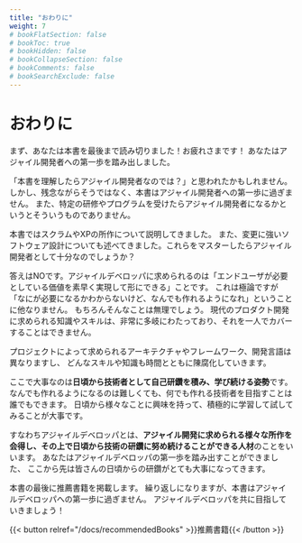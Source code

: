 ```yaml
---
title: "おわりに"
weight: 7
# bookFlatSection: false
# bookToc: true
# bookHidden: false
# bookCollapseSection: false
# bookComments: false
# bookSearchExclude: false
---
```


# おわりに

まず、あなたは本書を最後まで読み切りました！お疲れさまです！
あなたはアジャイル開発者への第一歩を踏み出しました。

「本書を理解したらアジャイル開発者なのでは？」と思われたかもしれません。
しかし、残念ながらそうではなく、本書はアジャイル開発者への第一歩に過ぎません。
また、特定の研修やプログラムを受けたらアジャイル開発者になるかというとそういうものでありません。

本書ではスクラムやXPの所作について説明してきました。
また、変更に強いソフトウェア設計についても述べてきました。これらをマスターしたらアジャイル開発者として十分なのでしょうか？

答えはNOです。アジャイルデベロッパに求められるのは「エンドユーザが必要としている価値を素早く実現して形にできる」ことです。
これは極論ですが「なにが必要になるかわからないけど、なんでも作れるようになれ」ということに他なりません。
もちろんそんなことは無理でしょう。
現代のプロダクト開発に求められる知識やスキルは、非常に多岐にわたっており、それを一人でカバーすることはできません。

プロジェクトによって求められるアーキテクチャやフレームワーク、開発言語は異なりますし、
どんなスキルや知識も時間とともに陳腐化していきます。

ここで大事なのは**日頃から技術者として自己研鑽を積み、学び続ける姿勢**です。
なんでも作れるようになるのは難しくても、何でも作れる技術者を目指すことは誰でもできます。
日頃から様々なことに興味を持って、積極的に学習して試してみることが大事です。

すなわちアジャイルデベロッパとは、**アジャイル開発に求められる様々な所作を会得し、その上で日頃から技術の研鑽に努め続けることができる人材**のことをいいます。
あなたはアジャイルデベロッパの第一歩を踏み出すことができました、
ここから先は皆さんの日頃からの研鑽がとても大事になってきます。

本書の最後に推薦書籍を掲載します。
繰り返しになりますが、本書はアジャイルデベロッパへの第一歩に過ぎません。
アジャイルデベロッパを共に目指していきましょう！

{{< button relref="/docs/recommendedBooks" >}}推薦書籍{{< /button >}}